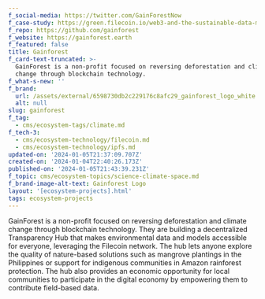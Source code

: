 ```yaml
---
f_social-media: https://twitter.com/GainForestNow
f_case-study: https://green.filecoin.io/web3-and-the-sustainable-data-movement/
f_repo: https://github.com/gainforest
f_website: https://gainforest.earth
f_featured: false
title: Gainforest
f_card-text-truncated: >-
  GainForest is a non-profit focused on reversing deforestation and climate
  change through blockchain technology.
f_what-s-new: ''
f_brand:
  url: /assets/external/6598730db2c229176c8afc29_gainforest_logo_white.png
  alt: null
slug: gainforest
f_tag:
  - cms/ecosystem-tags/climate.md
f_tech-3:
  - cms/ecosystem-technology/filecoin.md
  - cms/ecosystem-technology/ipfs.md
updated-on: '2024-01-05T21:37:09.707Z'
created-on: '2024-01-04T22:40:26.173Z'
published-on: '2024-01-05T21:43:39.231Z'
f_topic: cms/ecosystem-topics/science-climate-space.md
f_brand-image-alt-text: Gainforest Logo
layout: '[ecosystem-projects].html'
tags: ecosystem-projects
---
```


GainForest is a non-profit focused on reversing deforestation and climate change through blockchain technology. They are building a decentralized Transparency Hub that makes environmental data and models accessible for everyone, leveraging the Filecoin network. The hub lets anyone explore the quality of nature-based solutions such as mangrove plantings in the Philippines or support for indigenous communities in Amazon rainforest protection. The hub also provides an economic opportunity for local communities to participate in the digital economy by empowering them to contribute field-based data.
